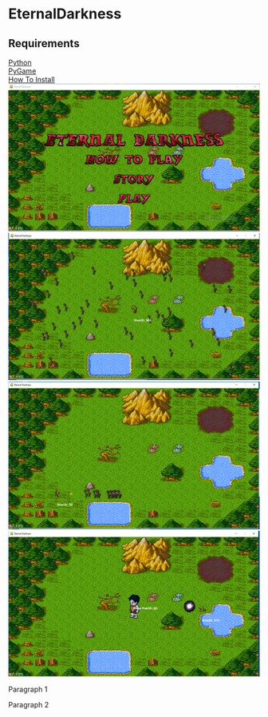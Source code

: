 # EternalDarkness

<h2>Requirements</h2>
<a href="https://www.python.org/downloads/">Python</a><br>
<a href="https://www.lfd.uci.edu/~gohlke/pythonlibs/#pygame">PyGame</a><br>
<a href="https://www.youtube.com/watch?v=_GikMdhAhv0&t=58s">How To Install</a><br>

<img src="https://github.com/David8188/EternalDarkness/blob/master/game%20pic%201.PNG">
<img src="https://github.com/David8188/EternalDarkness/blob/master/game%20pic%202.PNG">
<img src="https://github.com/David8188/EternalDarkness/blob/master/game%20pic%203.PNG">
<img src="https://github.com/David8188/EternalDarkness/blob/master/game%20pic%204.PNG">


<p>
  Paragraph 1
  </p>
  <p>
  Paragraph 2
